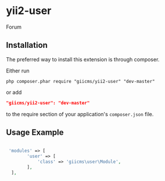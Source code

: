 yii2-user
=================

Forum

## Installation

The preferred way to install this extension is through composer.

Either run

```
php composer.phar require "giicms/yii2-user" "dev-master"
```
or add

```json
"giicms/yii2-user": "dev-master"
```

to the require section of your application's `composer.json` file.

## Usage Example
~~~php

 'modules' => [
        'user' => [
            'class' => 'giicms\user\Module',
        ],
  ],
~~~
